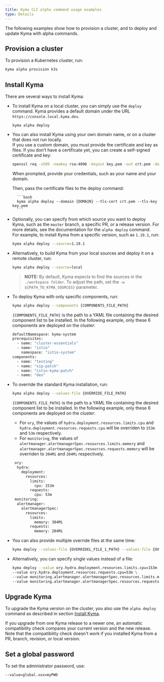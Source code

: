 ```yaml
---
title: Kyma CLI alpha command usage examples
type: Details
---
```


The following examples show how to provision a cluster, and to deploy and update Kyma with alpha commands.

## Provision a cluster
To provision a Kubernetes cluster, run:

```bash
kyma alpha provision k3s 
```


## Install Kyma

There are several ways to install Kyma:

- To install Kyma on a local cluster, you can simply use the `deploy` command.
Kyma provides a default domain under the URL `https://console.local.kyma.dev`.

    ```
    kyma alpha deploy 
    ```
   
- You can also install Kyma using your own domain name, or on a cluster that does not run locally.<br>
    If you use a custom domain, you must provide the certificate and key as files. If you don't have a certificate yet, you can create a self-signed certificate and key:

    ```bash
    openssl req -x509 -newkey rsa:4096 -keyout key.pem -out crt.pem -days 365
    ```
    When prompted, provide your credentials, such as your name and your domain.

    Then, pass the certificate files to the deploy command:

        ```bash
        kyma alpha deploy --domain {DOMAIN} --tls-cert crt.pem --tls-key key.pem
        ```

- Optionally, you can specify from which source you want to deploy Kyma, such as the `master` branch, a specific PR, or a release version. For more details, see the documentation for the `alpha deploy` command.<br>
For example, to install Kyma from a specific version, such as `1.19.1`, run:

    ```bash
    kyma alpha deploy --source=1.19.1
    ```

- Alternatively, to build Kyma from your local sources and deploy it on a remote cluster, run:

    ```bash
    kyma alpha deploy --source=local
    ```
    > **NOTE:** By default, Kyma expects to find the sources in the `./workspace folder`. To adjust the path, set the `-w ${PATH_TO_KYMA_SOURCES}` parameter.

- To deploy Kyma with only specific components, run:

    ```bash
    kyma alpha deploy --components {COMPONENTS_FILE_PATH}
    ```
    `{COMPONENTS_FILE_PATH}` is the path to a YAML file containing the desired component list to be installed. In the following example, only these 6 components are deployed on the cluster:

    ```bash
    defaultNamespace: kyma-system
    prerequisites:
      - name: "cluster-essentials"
      - name: "istio"
        namespace: "istio-system"
    components:
      - name: "testing"
      - name: "xip-patch"
      - name: "istio-kyma-patch"
      - name: "dex"
    ```

- To override the standard Kyma installation, run:

    ```bash
    kyma alpha deploy --values-file {OVERRIDE_FILE_PATH}
    ```

    `{COMPONENTS_FILE_PATH}` is the path to a YAML file containing the desired component list to be installed. In the following example, only these 6 components are deployed on the cluster:
 
    - For `ory`, the values of `hydra.deployment.resources.limits.cpu` and `hydra.deployment.resources.requests.cpu` will be overriden to `153m` and `53m` respectively.
    - For `monitoring`, the values of `alertmanager.alertmanagerSpec.resources.limits.memory` and `alertmanager.alertmanagerSpec.resources.requests.memory` will be overriden to `304Mi` and `204Mi` respectively.
    ```bash
     ory:
      hydra:
        deployment:
          resources:
            limits:
              cpu: 153m
            requests:
              cpu: 53m
     monitoring:
      alertmanager:
        alertmanagerSpec:
          resources:
            limits:
              memory: 304Mi
            requests:
              memory: 204Mi
    ```

- You can also provide multiple override files at the same time:

    ```bash
    kyma deploy --values-file {OVERRIDEL_FILE_1_PATH} --values-file {OVERRIDE_FILE_2_PATH}
    ```

- Alternatively, you can specify single values instead of a file:

    ```bash
    kyma deploy --value ory.hydra.deployment.resources.limits.cpu=153m \
    --value ory.hydra.deployment.resources.requests.cpu=53m \
    --value monitoring.alertmanager.alertmanagerSpec.resources.limits.memory=304Mi \
    --value monitoring.alertmanager.alertmanagerSpec.resources.requests.memory=204Mi
    ```

## Upgrade Kyma

To upgrade the Kyma version on the cluster, you also use the `alpha deploy` command as described in section [Install Kyma](#install-kyma).

If you upgrade from one Kyma release to a newer one, an automatic compatibility check compares your current version and the new release.<br>
Note that the compatibility check doesn't work if you installed Kyma from a PR, branch, revision, or local version.


## Set a global password

To set the administrator password, use:

```bash
--value=global.xxx=myPWD
```
